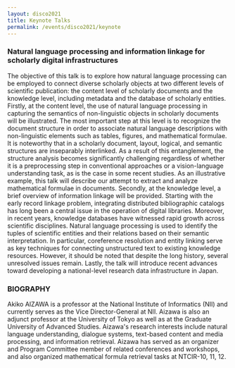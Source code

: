 ```yaml
---
layout: disco2021
title: Keynote Talks
permalink: /events/disco2021/keynote
---
```

### Natural language processing and information linkage for scholarly digital infrastructures

The objective of this talk is to explore how natural language processing can be employed to connect diverse scholarly objects at two different levels of scientific publication: the content level of scholarly documents and the knowledge level, including metadata and the database of scholarly entities. Firstly, at the content level, the use of natural language processing in capturing the semantics of non-linguistic objects in scholarly documents will be illustrated. The most important step at this level is to recognize the document structure in order to associate natural language descriptions with non-linguistic elements such as tables, figures, and mathematical formulae. It is noteworthy that in a scholarly document, layout, logical, and semantic structures are inseparably interlinked. As a result of this entanglement, the structure analysis becomes significantly challenging regardless of whether it is a preprocessing step in conventional approaches or a vision-language understanding task, as is the case in some recent studies. As an illustrative example, this talk will describe our attempt to extract and analyze mathematical formulae in documents. Secondly, at the knowledge level, a brief overview of information linkage will be provided. Starting with the early record linkage problem, integrating distributed bibliographic catalogs has long been a central issue in the operation of digital libraries. Moreover, in recent years, knowledge databases have witnessed rapid growth across scientific disciplines. Natural language processing is used to identify the tuples of scientific entities and their relations based on their semantic interpretation. In particular, coreference resolution and entity linking serve as key techniques for connecting unstructured text to existing knowledge resources. However, it should be noted that despite the long history, several unresolved issues remain. Lastly, the talk will introduce recent advances toward developing a national-level research data infrastructure in Japan.

### BIOGRAPHY

Akiko AIZAWA is a professor at the National Institute of Informatics (NII) and currently serves as the Vice Director-General at NII. Aizawa is also an adjunct professor at the University of Tokyo as well as at the Graduate University of Advanced Studies. Aizawa's research interests include natural language understanding, dialogue systems, text-based content and media processing, and information retrieval. Aizawa has served as an organizer and Program Committee member of related conferences and workshops, and also organized mathematical formula retrieval tasks at NTCIR-10, 11, 12.
